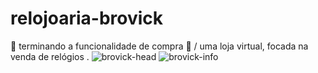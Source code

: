 # relojoaria-brovick
🚧 terminando a funcionalidade de compra 🚧 / uma loja virtual, focada na venda de relógios . 
![brovick-head](https://user-images.githubusercontent.com/63760133/169312346-63dab699-fb18-4857-b792-761b60ec2c11.png)
![brovick-info](https://user-images.githubusercontent.com/63760133/169312350-50f0636c-feaf-4861-b6b3-06b5f2e53560.png)
